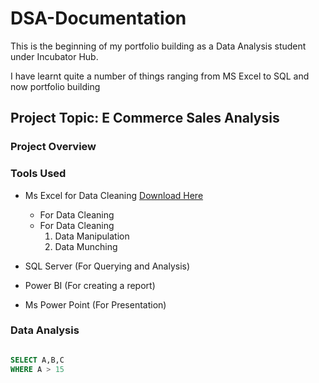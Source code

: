 # DSA-Documentation
This is the beginning of my portfolio building as a Data Analysis student under
Incubator Hub.

I have learnt quite a number of things ranging from MS Excel to SQL and now portfolio
building

## Project Topic: E Commerce Sales Analysis

### Project Overview

### Tools Used
- Ms Excel for Data Cleaning [Download Here](https://www.microsoft.com)
  
  - For Data Cleaning
  - For Data Cleaning
     1. Data Manipulation
     2. Data Munching

- SQL Server (For Querying and Analysis)
- Power BI (For creating a report)
- Ms Power Point (For Presentation)

### Data Analysis

~~~~ SQL

SELECT A,B,C
WHERE A > 15





